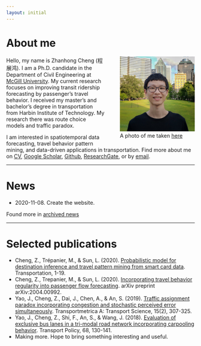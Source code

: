 ```yaml
---
layout: initial
---
```



# About me

<figure style="float:right;margin-top:0;margin-left:10;margin-right:0">
  <img src="assets/images/zhanhong.jpg" width="200" height="200" alt="my alt text"/>
  <figcaption>A photo of me taken <a href="https://goo.gl/maps/55mTwwm9Pfy7hUMZ6" target="_blank">here</a></figcaption>
</figure>

Hello, my name is Zhanhong Cheng (程展鸿). I am a Ph.D. candidate in the Department of Civil Engineering at [McGill University](https://www.mcgill.ca/). My current research focuses on improving transit ridership forecasting by passenger’s travel behavior. I received my master’s and bachelor’s degree in transportation from Harbin Institute of Technology. My research there was route choice models and traffic paradox.

I am interested in spatiotemporal data forecasting, travel behavior pattern mining, and data-driven applications in transportation. Find more about me on [CV](_pages/CV.md), [Google Scholar](https://scholar.google.com/citations?user=YhrxIBAAAAAJ&hl=en), [Github](https://github.com/chengzhanhong), [ResearchGate](https://www.researchgate.net/profile/Zhanhong_Cheng2), or by [email](mailto:zhanhong.cheng@mail.mcgill.ca). 

<hr>

# News
- 2020-11-08. Create the website.

Found more in [archived news](_posts/2020-11-08-archived-news.md) 

<hr>

# Selected publications
- Cheng, Z., Trépanier, M., & Sun, L. (2020). [Probabilistic model for destination inference and travel pattern mining from smart card data](https://doi.org/10.1007/s11116-020-10120-0). Transportation, 1-19.
- Cheng, Z., Trepanier, M., & Sun, L. (2020). [Incorporating travel behavior regularity into passenger flow forecasting](https://arxiv.org/abs/2004.00992). arXiv preprint arXiv:2004.00992.
- Yao, J., Cheng, Z., Dai, J., Chen, A., & An, S. (2019). [Traffic assignment paradox incorporating congestion and stochastic perceived error simultaneously](https://doi.org/10.1080/23249935.2018.1474962). Transportmetrica A: Transport Science, 15(2), 307-325.
- Yao, J., Cheng, Z., Shi, F., An, S., & Wang, J. (2018). [Evaluation of exclusive bus lanes in a tri-modal road network incorporating carpooling behavior](https://doi.org/10.1016/j.tranpol.2018.05.001). Transport Policy, 68, 130-141.
- Making more. Hope to bring something interesting and useful.